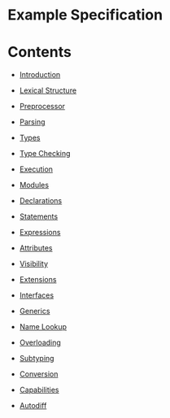 Example Specification
=====================

Contents
========

* [Introduction](./introduction.md)

* [Lexical Structure](./lexical.md)

* [Preprocessor](./preprocessor.md)
* [Parsing](./parsing.md)

* [Types](./types.md)
* [Type Checking](./checking.md)
* [Execution](./execution.md)


* [Modules](./modules.md)
* [Declarations](./declarations.md)

* [Statements](./statements.md)

* [Expressions](./expressions.md)

* [Attributes](./attributes.md)
* [Visibility](./visibility.md)
* [Extensions](./extensions.md)
* [Interfaces](./interfaces.md)
* [Generics](./generics.md)

* [Name Lookup](./lookup.md)
* [Overloading](./overloading.md)
* [Subtyping](./subtyping.md)
* [Conversion](./conversion.md)

* [Capabilities](./capabilities.md)
* [Autodiff](./autodiff.md)
